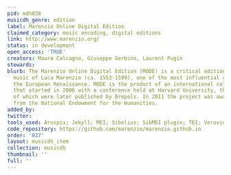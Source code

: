 ```yaml
---
pid: mdh038
musicdh_genre: edition
label: Marenzio Online Digital Edition
claimed_category: music encoding, digital editions
link: http://www.marenzio.org/
status: in development
open_access: 'TRUE'
creators: Mauro Calcagno, Giuseppe Gerbino, Laurent Pugin
stewards: 
blurb: The Marenzio Online Digital Edition (MODE) is a critical edition of the secular
  music of Luca Marenzio (ca. 1553-1599), one of the most influential composers of
  the European Renaissance. MODE is the product of an international collaboration
  that started in 2006 with a conference held at Harvard University, the proceedings
  of which were later published by Brepols. In 2011 the project was awarded a grant
  from the National Endowment for the Humanities.
added_by: 
twitter: 
tools_used: Aruspix; Jekyll; MEI; Sibelius; SibMEI plugin; TEI; Verovio; GitHub
code_repository: https://github.com/marenzio/marenzio.github.io
order: '037'
layout: musicdh_item
collection: musicdh
thumbnail: ''
full: ''
---
```

